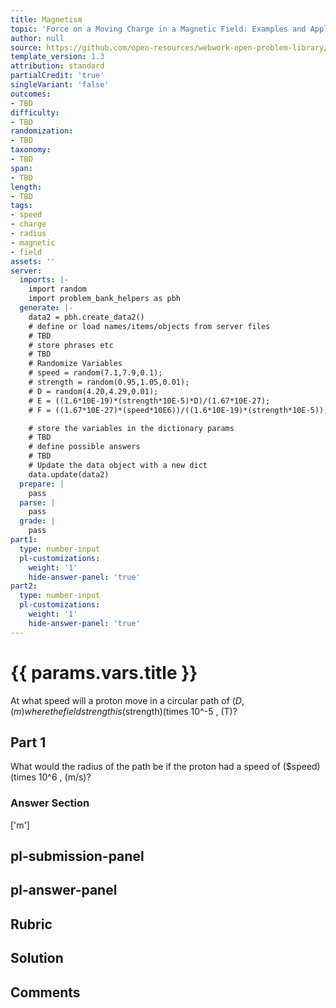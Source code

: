 ```yaml
---
title: Magnetism
topic: 'Force on a Moving Charge in a Magnetic Field: Examples and Applications'
author: null
source: https://github.com/open-resources/webwork-open-problem-library/tree/master/Contrib/BrockPhysics/College_Physics_Urone/22.Magnetism/22-05.Force_on_a_Moving_Charge_in_a_Magnetic_Field/NU_U17_22_05_008.pg
template_version: 1.3
attribution: standard
partialCredit: 'true'
singleVariant: 'false'
outcomes:
- TBD
difficulty:
- TBD
randomization:
- TBD
taxonomy:
- TBD
span:
- TBD
length:
- TBD
tags:
- speed
- charge
- radius
- magnetic
- field
assets: ''
server:
  imports: |-
    import random
    import problem_bank_helpers as pbh
  generate: |-
    data2 = pbh.create_data2()
    # define or load names/items/objects from server files
    # TBD
    # store phrases etc
    # TBD
    # Randomize Variables
    # speed = random(7.1,7.9,0.1);
    # strength = random(0.95,1.05,0.01);
    # D = random(4.20,4.29,0.01);
    # E = ((1.6*10E-19)*(strength*10E-5)*D)/(1.67*10E-27);
    # F = ((1.67*10E-27)*(speed*10E6))/((1.6*10E-19)*(strength*10E-5));

    # store the variables in the dictionary params
    # TBD
    # define possible answers
    # TBD
    # Update the data object with a new dict
    data.update(data2)
  prepare: |
    pass
  parse: |
    pass
  grade: |
    pass
part1:
  type: number-input
  pl-customizations:
    weight: '1'
    hide-answer-panel: 'true'
part2:
  type: number-input
  pl-customizations:
    weight: '1'
    hide-answer-panel: 'true'
---
```


# {{ params.vars.title }} 


At what speed will a proton move in a circular path of ($D , (m) where the field strength is ($strength)(times 10^-5 , (T)?

## Part 1 
What would the radius of the path be if the proton had a speed of ($speed) (times 10^6 , (m/s)? 


 ### Answer Section
['m']

## pl-submission-panel 


## pl-answer-panel 


## Rubric 


## Solution 


## Comments 


